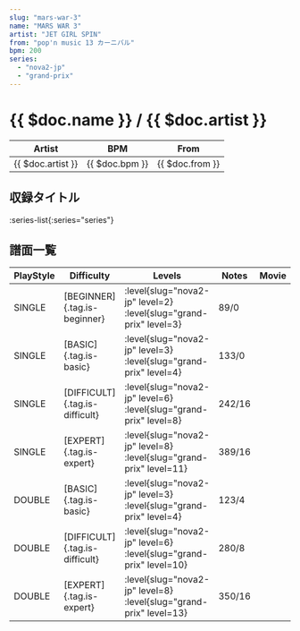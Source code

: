 ```yaml
---
slug: "mars-war-3"
name: "MARS WAR 3"
artist: "JET GIRL SPIN"
from: "pop'n music 13 カーニバル"
bpm: 200
series:
  - "nova2-jp"
  - "grand-prix"
---
```


# {{ $doc.name }} / {{ $doc.artist }}

|Artist|BPM|From|
|------|---|----|
|{{ $doc.artist }}|{{ $doc.bpm }}|{{ $doc.from }}|

## 収録タイトル

:series-list{:series="series"}

## 譜面一覧

|PlayStyle|Difficulty|Levels|Notes|Movie|
|---------|----------|------|-----|-----|
|SINGLE|[BEGINNER]{.tag.is-beginner}|<div class="field is-grouped is-grouped-multiline"> :level{slug="nova2-jp" level=2} :level{slug="grand-prix" level=3}</div>|89/0||
|SINGLE|[BASIC]{.tag.is-basic}|<div class="field is-grouped is-grouped-multiline"> :level{slug="nova2-jp" level=3} :level{slug="grand-prix" level=4}</div>|133/0||
|SINGLE|[DIFFICULT]{.tag.is-difficult}|<div class="field is-grouped is-grouped-multiline"> :level{slug="nova2-jp" level=6} :level{slug="grand-prix" level=8}</div>|242/16||
|SINGLE|[EXPERT]{.tag.is-expert}|<div class="field is-grouped is-grouped-multiline"> :level{slug="nova2-jp" level=8} :level{slug="grand-prix" level=11}</div>|389/16||
|DOUBLE|[BASIC]{.tag.is-basic}|<div class="field is-grouped is-grouped-multiline"> :level{slug="nova2-jp" level=3} :level{slug="grand-prix" level=4}</div>|123/4||
|DOUBLE|[DIFFICULT]{.tag.is-difficult}|<div class="field is-grouped is-grouped-multiline"> :level{slug="nova2-jp" level=6} :level{slug="grand-prix" level=10}</div>|280/8||
|DOUBLE|[EXPERT]{.tag.is-expert}|<div class="field is-grouped is-grouped-multiline"> :level{slug="nova2-jp" level=8} :level{slug="grand-prix" level=13}</div>|350/16||
